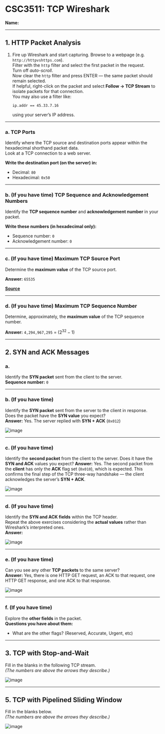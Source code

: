 # CSC3511: TCP Wireshark

**Name:**  

---

## 1. HTTP Packet Analysis

1. Fire up Wireshark and start capturing. Browse to a webpage (e.g. `http://httpvshttps.com`).  
   Filter with the `http` filter and select the first packet in the request.  
   Turn off *auto-scroll*.  
   Now clear the `http` filter and press ENTER — the same packet should remain selected.  
   If helpful, right-click on the packet and select **Follow → TCP Stream** to isolate packets for that connection.  
   You may also use a filter like:  
   ```
   ip.addr == 45.33.7.16
   ```
   using your server’s IP address.

---

### a. TCP Ports
Identify where the TCP source and destination ports appear within the hexadecimal shorthand packet data.  
Look at a TCP connection to a web server.  

**Write the destination port (on the server) in:**
- Decimal: `80`
- Hexadecimal: `0x50`

---

### b. (If you have time) TCP Sequence and Acknowledgement Numbers
Identify the **TCP sequence number** and **acknowledgement number** in your packet.  

**Write these numbers (in hexadecimal only):**  
- Sequence number: `0`
- Acknowledgement number: `0` 

---

### c. (If you have time) Maximum TCP Source Port
Determine the **maximum value** of the TCP source port.  

**Answer:** `65535`

**[Source](https://www.pico.net/kb/what-is-the-highest-tcp-port-number-allowed/)**

---

### d. (If you have time) Maximum TCP Sequence Number
Determine, approximately, the **maximum value** of the TCP sequence number.  

**Answer:** `4,294,967,295` = $(2^{32} - 1)$

---

## 2. SYN and ACK Messages

### a.
Identify the **SYN packet** sent from the client to the server.  
**Sequence number:** `0`

---

### b. (If you have time)
Identify the **SYN packet** sent from the server to the client in response.  
Does the packet have the **SYN value** you expect?  
**Answer:** Yes. The server replied with **SYN + ACK** (`0x012`)

![image](figures/syn_packet.png "IP Encoding")

---

### c. (If you have time)

Identify the **second packet** from the client to the server.
Does it have the **SYN and ACK** values you expect?
**Answer:** Yes. The second packet from the **client** has only the **ACK** flag set (`0x010`), which is expected. This confirms the final step of the TCP three-way handshake — the client acknowledges the server’s **SYN + ACK**.

![image](figures/ack_packet.png "Client ACK Packet")

---

### d. (If you have time)
Identify the **SYN and ACK fields** within the TCP header.  
Repeat the above exercises considering the **actual values** rather than Wireshark’s interpreted ones.  
**Answer:**  

![image](figures/syn_and_ack_fields.png "SYN and ACK fields")

---

### e. (If you have time)
Can you see any other **TCP packets** to the same server?  
**Answer:** Yes, there is one HTTP GET request, an ACK to that request, one HTTP GET response, and one ACK to that response.

![image](figures/4_packets.png "Additional TCP Packets")

---

### f. (If you have time)
Explore the **other fields** in the packet.  
**Questions you have about them:**  
   - What are the other flags? (Reserved, Accurate, Urgent, etc)

---

## 3. TCP with Stop-and-Wait

Fill in the blanks in the following TCP stream.  
*(The numbers are above the arrows they describe.)*  

![image](figures/question_4.png)

---

## 5. TCP with Pipelined Sliding Window

Fill in the blanks below.  
*(The numbers are above the arrows they describe.)*

![image](figures/question_5.png)